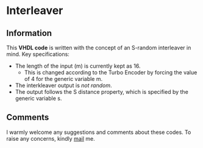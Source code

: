 # Interleaver 
## Information
This __VHDL code__ is written with the concept of an S-random interleaver in mind. 
Key specifications:
- The length of the input (m) is currently kept as 16. 
  - This is changed according to the Turbo Encoder by forcing the value of 4 for the generic variable m. 
- The interkleaver output is _not random_. 
- The output follows the S distance property, which is specified by the generic variable s. 

## Comments
I warmly welcome any suggestions and comments about these codes. To raise any concerns, kindly [mail](ee3180614@iitd.ac.in) me.  
